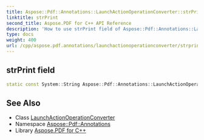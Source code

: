 ```yaml
---
title: Aspose::Pdf::Annotations::LaunchActionOperationConverter::strPrint field
linktitle: strPrint
second_title: Aspose.PDF for C++ API Reference
description: 'How to use strPrint field of Aspose::Pdf::Annotations::LaunchActionOperationConverter class in C++.'
type: docs
weight: 400
url: /cpp/aspose.pdf.annotations/launchactionoperationconverter/strprint/
---
```

## strPrint field




```cpp
static const System::String Aspose::Pdf::Annotations::LaunchActionOperationConverter::strPrint
```

## See Also

* Class [LaunchActionOperationConverter](../)
* Namespace [Aspose::Pdf::Annotations](../../)
* Library [Aspose.PDF for C++](../../../)
